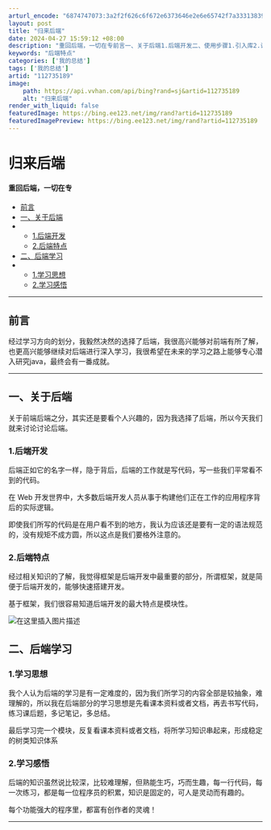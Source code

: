 ```yaml
---
arturl_encode: "6874747073:3a2f2f626c6f672e6373646e2e6e65742f7a3331383931332f:61727469636c652f64657461696c732f313132373335313839"
layout: post
title: "归来后端"
date: 2024-04-27 15:59:12 +08:00
description: "重回后端，一切在专前言一、关于后端1.后端开发二、使用步骤1.引入库2.读入数"
keywords: "后端特点"
categories: ['我的总结']
tags: ['我的总结']
artid: "112735189"
image:
    path: https://api.vvhan.com/api/bing?rand=sj&artid=112735189
    alt: "归来后端"
render_with_liquid: false
featuredImage: https://bing.ee123.net/img/rand?artid=112735189
featuredImagePreview: https://bing.ee123.net/img/rand?artid=112735189
---
```


# 归来后端

#### 重回后端，一切在专

* [前言](#_7)
* [一、关于后端](#_15)
* + [1.后端开发](#1_19)
  + [2.后端特点](#2_23)
* [二、后端学习](#_28)
* + [1.学习思想](#1_29)
  + [2.学习感悟](#2_34)

---

## 前言

经过学习方向的划分，我毅然决然的选择了后端，我很高兴能够对前端有所了解，也更高兴能够继续对后端进行深入学习，我很希望在未来的学习之路上能够专心潜入研究java，最终会有一番成就。


---

## 一、关于后端

关于前端后端之分，其实还是要看个人兴趣的，因为我选择了后端，所以今天我们就来讨论讨论后端。

### 1.后端开发

后端正如它的名字一样，隐于背后，后端的工作就是写代码，写一些我们平常看不到的代码。
  
在 Web 开发世界中，大多数后端开发人员从事于构建他们正在工作的应用程序背后的实际逻辑。
  
即使我们所写的代码是在用户看不到的地方，我认为应该还是要有一定的语法规范的，没有规矩不成方圆，所以这点是我们要格外注意的。

### 2.后端特点

经过相关知识的了解，我觉得框架是后端开发中最重要的部分，所谓框架，就是简便于后端开发的，能够快速搭建开发。
  
基于框架，我们很容易知道后端开发的最大特点是模块性。
  
![在这里插入图片描述](https://i-blog.csdnimg.cn/blog_migrate/0abbf4d6399a5bfb9594701b231057e4.png#pic_center)

## 二、后端学习

### 1.学习思想

我个人认为后端的学习是有一定难度的，因为我们所学习的内容全部是较抽象，难理解的，所以我在后端部分的学习思想是先看课本资料或者文档，再去书写代码，练习课后题，多记笔记，多总结。
  
最后学习完一个模块，反复看课本资料或者文档，将所学习知识串起来，形成稳定的树类知识体系

### 2.学习感悟

后端的知识虽然说比较深，比较难理解，但熟能生巧，巧而生趣，每一行代码，每一次练习，都是每一位程序员的积累，知识是固定的，可人是灵动而有趣的。
  
每个功能强大的程序里，都富有创作者的灵魂！

---